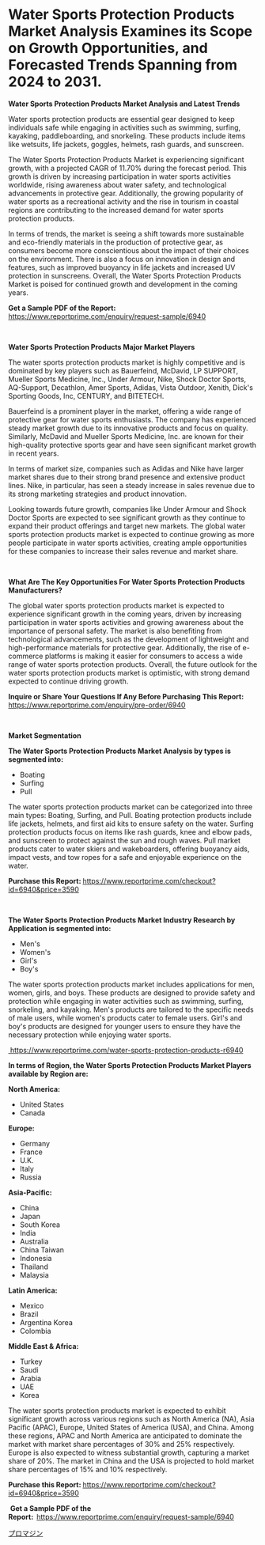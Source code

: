 <p><h1>Water Sports Protection Products Market Analysis Examines its Scope on Growth Opportunities, and Forecasted Trends Spanning from 2024 to 2031.</h1></p><p><strong>Water Sports Protection Products Market Analysis and Latest Trends</strong></p>
<p><p>Water sports protection products are essential gear designed to keep individuals safe while engaging in activities such as swimming, surfing, kayaking, paddleboarding, and snorkeling. These products include items like wetsuits, life jackets, goggles, helmets, rash guards, and sunscreen.</p><p>The Water Sports Protection Products Market is experiencing significant growth, with a projected CAGR of 11.70% during the forecast period. This growth is driven by increasing participation in water sports activities worldwide, rising awareness about water safety, and technological advancements in protective gear. Additionally, the growing popularity of water sports as a recreational activity and the rise in tourism in coastal regions are contributing to the increased demand for water sports protection products.</p><p>In terms of trends, the market is seeing a shift towards more sustainable and eco-friendly materials in the production of protective gear, as consumers become more conscientious about the impact of their choices on the environment. There is also a focus on innovation in design and features, such as improved buoyancy in life jackets and increased UV protection in sunscreens. Overall, the Water Sports Protection Products Market is poised for continued growth and development in the coming years.</p></p>
<p><strong>Get a Sample PDF of the Report:&nbsp;</strong> <a href="https://www.reportprime.com/enquiry/request-sample/6940">https://www.reportprime.com/enquiry/request-sample/6940</a></p>
<p>&nbsp;</p>
<p><strong>Water Sports Protection Products Major Market Players</strong></p>
<p><p>The water sports protection products market is highly competitive and is dominated by key players such as Bauerfeind, McDavid, LP SUPPORT, Mueller Sports Medicine, Inc., Under Armour, Nike, Shock Doctor Sports, AQ-Support, Decathlon, Amer Sports, Adidas, Vista Outdoor, Xenith, Dick's Sporting Goods, Inc, CENTURY, and BITETECH.</p><p>Bauerfeind is a prominent player in the market, offering a wide range of protective gear for water sports enthusiasts. The company has experienced steady market growth due to its innovative products and focus on quality. Similarly, McDavid and Mueller Sports Medicine, Inc. are known for their high-quality protective sports gear and have seen significant market growth in recent years.</p><p>In terms of market size, companies such as Adidas and Nike have larger market shares due to their strong brand presence and extensive product lines. Nike, in particular, has seen a steady increase in sales revenue due to its strong marketing strategies and product innovation.</p><p>Looking towards future growth, companies like Under Armour and Shock Doctor Sports are expected to see significant growth as they continue to expand their product offerings and target new markets. The global water sports protection products market is expected to continue growing as more people participate in water sports activities, creating ample opportunities for these companies to increase their sales revenue and market share.</p></p>
<p>&nbsp;</p>
<p><strong>What Are The Key Opportunities For Water Sports Protection Products Manufacturers?</strong></p>
<p><p>The global water sports protection products market is expected to experience significant growth in the coming years, driven by increasing participation in water sports activities and growing awareness about the importance of personal safety. The market is also benefiting from technological advancements, such as the development of lightweight and high-performance materials for protective gear. Additionally, the rise of e-commerce platforms is making it easier for consumers to access a wide range of water sports protection products. Overall, the future outlook for the water sports protection products market is optimistic, with strong demand expected to continue driving growth.</p></p>
<p><strong>Inquire or Share Your Questions If Any Before Purchasing This Report:</strong> <a href="https://www.reportprime.com/enquiry/pre-order/6940">https://www.reportprime.com/enquiry/pre-order/6940</a></p>
<p>&nbsp;</p>
<p><strong>Market Segmentation</strong></p>
<p><strong>The Water Sports Protection Products Market Analysis by types is segmented into:</strong></p>
<p><ul><li>Boating</li><li>Surfing</li><li>Pull</li></ul></p>
<p><p>The water sports protection products market can be categorized into three main types: Boating, Surfing, and Pull. Boating protection products include life jackets, helmets, and first aid kits to ensure safety on the water. Surfing protection products focus on items like rash guards, knee and elbow pads, and sunscreen to protect against the sun and rough waves. Pull market products cater to water skiers and wakeboarders, offering buoyancy aids, impact vests, and tow ropes for a safe and enjoyable experience on the water.</p></p>
<p><strong>Purchase this Report:&nbsp;</strong><a href="https://www.reportprime.com/checkout?id=6940&price=3590">https://www.reportprime.com/checkout?id=6940&price=3590</a></p>
<p>&nbsp;</p>
<p><strong>The Water Sports Protection Products Market Industry Research by Application is segmented into:</strong></p>
<p><ul><li>Men's</li><li>Women's</li><li>Girl's</li><li>Boy's</li></ul></p>
<p><p>The water sports protection products market includes applications for men, women, girls, and boys. These products are designed to provide safety and protection while engaging in water activities such as swimming, surfing, snorkeling, and kayaking. Men's products are tailored to the specific needs of male users, while women's products cater to female users. Girl's and boy's products are designed for younger users to ensure they have the necessary protection while enjoying water sports.</p></p>
<p><a href="https://www.reportprime.com/water-sports-protection-products-r6940">&nbsp;https://www.reportprime.com/water-sports-protection-products-r6940</a></p>
<p><strong>In terms of Region, the Water Sports Protection Products Market Players available by Region are:</strong></p>
<p>
    <p> <strong> North America: </strong>
        <ul>
            <li>United States</li>
            <li>Canada</li>
        </ul>
        </p> 
    <p> <strong> Europe: </strong>
        <ul>
            <li>Germany</li>
            <li>France</li>
            <li>U.K.</li>
            <li>Italy</li>
            <li>Russia</li>
        </ul>
        </p> 
    <p> <strong> Asia-Pacific: </strong>
        <ul>
            <li>China</li>
            <li>Japan</li>
            <li>South Korea</li>
            <li>India</li>
            <li>Australia</li>
            <li>China Taiwan</li>
            <li>Indonesia</li>
            <li>Thailand</li>
            <li>Malaysia</li>
        </ul>
        </p> 
    <p> <strong> Latin America: </strong>
        <ul>
            <li>Mexico</li>
            <li>Brazil</li>
            <li>Argentina Korea</li>
            <li>Colombia</li>
        </ul>
        </p> 
    <p> <strong> Middle East & Africa: </strong>
        <ul>
            <li>Turkey</li>
            <li>Saudi</li>
            <li>Arabia</li>
            <li>UAE</li>
            <li>Korea</li>
        </ul>
    </p>
    </p>
<p><p>The water sports protection products market is expected to exhibit significant growth across various regions such as North America (NA), Asia Pacific (APAC), Europe, United States of America (USA), and China. Among these regions, APAC and North America are anticipated to dominate the market with market share percentages of 30% and 25% respectively. Europe is also expected to witness substantial growth, capturing a market share of 20%. The market in China and the USA is projected to hold market share percentages of 15% and 10% respectively.</p></p>
<p><strong>Purchase this Report: </strong><a href="https://www.reportprime.com/checkout?id=6940&price=3590">https://www.reportprime.com/checkout?id=6940&price=3590</a></p>
<p>&nbsp;<strong>Get a Sample PDF of the Report:&nbsp;&nbsp;</strong><a href="https://www.reportprime.com/enquiry/request-sample/6940">https://www.reportprime.com/enquiry/request-sample/6940</a></p>
<p><strong></strong></p>
<p><p><a href="https://github.com/oqoeusbvpadwjs08/Market-Research-Report-List-1/blob/main/126345120180.md">プロマジン</a></p></p>